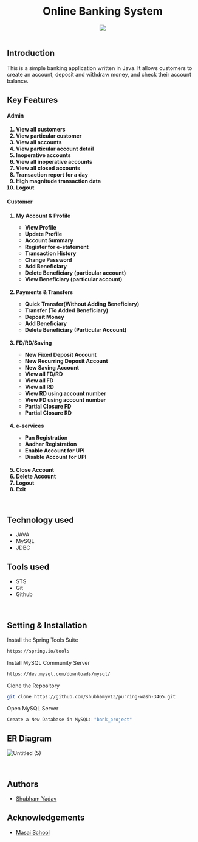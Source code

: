 <h1 align="center" >Online Banking System</h1>
<div align="center"><img src="https://user-images.githubusercontent.com/112808601/229425341-7e1ef4e9-ac47-49f7-b39f-3436dc1a6920.png"></div>

<br>

## Introduction

<p>This is a simple banking application written in Java. It allows customers to create an account, deposit and withdraw money, and check their account balance. </p>

## Key Features

<h4>Admin<h4>
<ol>
    <li>View all customers </li>
    <li>View particular customer</li>
    <li>View all accounts</li>
    <li>View particular account detail </li>
    <li>Inoperative accounts </li>
    <li>View all inoperative accounts</li>
    <li>View all closed accounts</li>
    <li>Transaction report for a day</li>
    <li>High magnitude transaction data </li>
    <li>Logout</li>
</ol>
<h4>Customer<h4>
<ol>
    <li>My Account & Profile</li>
      <ul>
        <li>View Profile</li>
        <li>Update Profile</li>
        <li>Account Summary </li>
        <li>Register for e-statement</li>
        <li>Transaction History</li>
        <li>Change Password</li>
        <li>Add Beneficiary  </li>
        <li>Delete Beneficiary (particular account)</li>
        <li>View Beneficiary (particular account)</li>
      </ul>
      <br>
    <li>Payments & Transfers</li>
      <ul>
        <li>Quick Transfer(Without Adding Beneficiary)</li>
        <li>Transfer (To Added Beneficiary)</li>
        <li>Deposit Money </li>
        <li>Add Beneficiary</li>
        <li>Delete Beneficiary (Particular Account)</li>
      </ul>
      <br>
    <li>FD/RD/Saving</li>
      <ul>
        <li>New Fixed Deposit Account </li>
        <li>New Recurring Deposit Account</li>
        <li>New Saving Account</li>
        <li>View all FD/RD</li>
        <li>View all FD</li>
        <li>View all RD </li>
        <li>View RD using account number</li>
        <li>View FD using account number</li>
        <li>Partial Closure FD</li>
        <li>Partial Closure RD</li>
      </ul>
      <br>
    <li>e-services </li>
     <ul>
        <li>Pan Registration</li>
        <li>Aadhar Registration</li>
        <li>Enable Account for UPI</li>
        <li>Disable Account for UPI</li>
      </ul>
      <br>
    <li>Close Account </li>
    <li>Delete Account</li>
    <li>Logout</li>
    <li>Exit</li>

</ol>
<br>
    
## Technology used

- JAVA
- MySQL
- JDBC

## Tools used

- STS
- Git
- Github

<br>
    
## Setting & Installation 

Install the Spring Tools Suite 
```bash
https://spring.io/tools
```

Install MySQL Community Server

```bash
https://dev.mysql.com/downloads/mysql/
```

Clone the Repository

```bash
git clone https://github.com/shubhamyv13/purring-wash-3465.git
```

Open MySQL Server
```bash
Create a New Database in MySQL: "bank_project" 
```
  

## ER Diagram
    
![Untitled (5)](https://user-images.githubusercontent.com/112808601/229458438-de80f452-9c63-4074-acfd-076e03081153.png)

<br>

## Authors

- [Shubham Yadav](https://github.com/shubhamyv13)

## Acknowledgements

- [Masai School](https://www.masaischool.com/)

